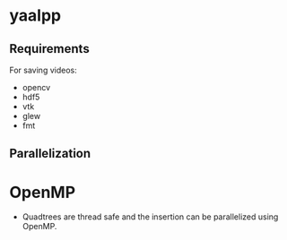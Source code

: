# yaalpp

## Requirements
For saving videos:
- opencv
- hdf5
- vtk
- glew
- fmt

## Parallelization
# OpenMP
- Quadtrees are thread safe and the insertion can be parallelized using OpenMP.